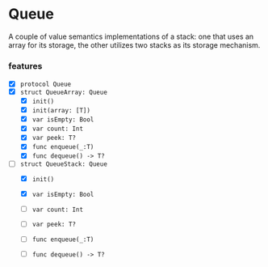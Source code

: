 # Queue

A couple of value semantics implementations of a stack: one that uses an array for its storage, the other utilizes two stacks as its storage mechanism.

### features
- [x] `protocol Queue`
- [x] `struct QueueArray: Queue`
  - [x] `init()`
  - [x] `init(array: [T])`
  - [x] `var isEmpty: Bool`
  - [x] `var count: Int`
  - [x] `var peek: T?`
  - [x] `func enqueue(_:T)`
  - [x] `func dequeue() -> T?`
- [ ] `struct QueueStack: Queue`
  - [x] `init()`
  - [x] `var isEmpty: Bool`
  - [ ] `var count: Int`
  - [ ] `var peek: T?`
  - [ ] `func enqueue(_:T)`
  - [ ] `func dequeue() -> T?`
  